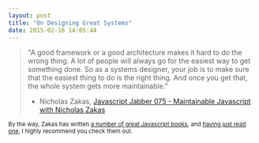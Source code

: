 ```yaml
---
layout: post
title: "On Designing Great Systems"
date: 2015-02-16 14:05:44
---
```


> "A good framework or a good architecture makes it hard to do the wrong thing. A lot of people will always go for the easiest way to get something done. So as a systems designer, your job is to make sure that the easiest thing to do is the right thing. And once you get that, the whole system gets more maintainable."
> 
> - Nicholas Zakas, [Javascript Jabber 075 - Maintainable Javascript with Nicholas Zakas][1]

 [1]: http://devchat.tv/js-jabber/075-jsj-maintainable-javascript-with-nicholas-zakas

<small>By the way, Zakas has written <a href="http://www.amazon.com/Nicholas-C.-Zakas/e/B001IGUTOC" title="Books written by Nicholas Zakas">a number of great Javascript books</a>, and <a href="http://www.bryanbraun.com/books#node-444">having just read one</a>, I highly recommend you check them out.</small>